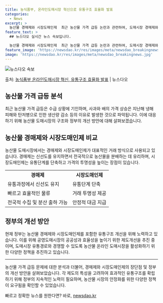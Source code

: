 ```yaml
---
title: 농식품부, 온라인도매시장 혁신으로 유통구조 효율화 발표
categories:
  - News
excerpt: >
  농산물 경매제와 시장도매인제  최근 농산물 가격 급등 논란과 관련하여, 도매시장 경매제와 시장도매인제의 장단…
feature_text: >
  ## 뉴스다오 실시간 뉴스 속보입니다.

  농산물 경매제와 시장도매인제  최근 농산물 가격 급등 논란과 관련하여, 도매시장 경매제와 시장도매인제의 장단…
feature_image: 'https://newsdao.kr/res/images/meta/newsdao_breakingnews.jpg'
image: 'https://newsdao.kr/res/images/meta/newsdao_breakingnews.jpg'
---
```


![뉴스다오 속보](https://newsdao.kr/res/images/meta/newsdao_breakingnews.jpg)

<p>출처: <a href="https://newsdao.kr/4484" rel="dofollow">농식품부 온라인도매시장 혁신, 유통구조 효율화 발표</a> | 뉴스다오</p>

<h2 data-ke-size="size26">농산물 가격 급등 분석</h2>
<p data-ke-size="size16">최근 농산물 가격 급등은 수급 상황에 기인하며, 사과와 배의 가격 상승은 지난해 냉해 피해와 탄저병으로 인한 생산량 감소 등의 이유로 발생한 것으로 파악됩니다. 이에 대응하기 위해 농산물 도매시장의 구조와 정부의 개선 방안에 대해 살펴보겠습니다.</p>

<h2 data-ke-size="size26">농산물 경매제와 시장도매인제 비교</h2>
<p data-ke-size="size16">농산물 도매시장에서는 경매제와 시장도매인제가 대표적인 거래 방식으로 사용되고 있습니다. 경매제는 신선도를 유지하면서 전국적으로 농산물을 분배하는 데 유리하며, 시장도매인제는 유통단계를 단축하고 가격의 투명성을 높이는 장점이 있습니다.</p>

<table>
	<tr>
		<td style="text-align: center; height: 17px;"><b>경매제</b></td>
		<td style="text-align: center; height: 17px;"><b>시장도매인제</b></td>
	</tr>
	<tr>
		<td>유통과정에서 신선도 유지</td>
		<td>유통단계 단축</td>
	</tr>
	<tr>
		<td>빠르고 효율적인 물류</td>
		<td>거래 투명성 제공</td>
	</tr>
	<tr>
		<td>전국적 수집 및 분산 출하 가능</td>
		<td>안정적 대금 지급</td>
	</tr>
</table>

<h2 data-ke-size="size26">정부의 개선 방안</h2>
<p data-ke-size="size16">현재 정부는 농산물 경매제와 시장도매인제를 포함한 유통구조 개선을 위해 노력하고 있습니다. 이를 위해 공영도매시장의 공공성과 효율성을 높이기 위한 제도개선을 추진 중이며, 도매시장 유통경로와 경쟁할 수 있도록 농산물 온라인 도매시장을 활성화하기 위한 다양한 정책을 추진하고 있습니다.</p>

<hr>

<p data-ke-size="size16">농산물 가격 급등 문제에 대한 분석과 더불어, 경매제와 시장도매인제의 장단점 및 정부의 개선 방안을 살펴보았습니다. 각 제도의 특성을 고려하여 효과적인 유통구조를 확립하기 위해 정부의 지속적인 노력이 필요하며, 농산물 시장의 안정화를 위한 다양한 정책이 요구됨을 확인할 수 있었습니다.</p> 

빠르고 정확한 뉴스를 원한다면? 바로, <a href="https://newsdao.kr" rel="dofollow">newsdao.kr</a>


